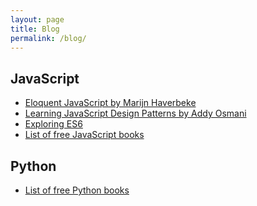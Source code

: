```yaml
---
layout: page
title: Blog
permalink: /blog/
---
```


## JavaScript

- [Eloquent JavaScript by Marijn Haverbeke][js-eloquent]
- [Learning JavaScript Design Patterns by Addy Osmani][js-design-patterns]
- [Exploring ES6][js-es6]
- [List of free JavaScript books][js-books]

<!-- links -->
[js-eloquent]: http://eloquentjavascript.net/
[js-design-patterns]: https://addyosmani.com/resources/essentialjsdesignpatterns/book/
[js-es6]: http://exploringjs.com/es6/
[js-books]: http://jsbooks.revolunet.com/

## Python

- [List of free Python books][py-books]

<!-- links -->
[py-books]: http://pythonbooks.revolunet.com/
